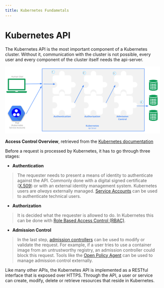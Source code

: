 ```yaml
---
title: Kubernetes Fundametals
---
```


# Kubernetes API

The Kubernetes API is the most important component of a Kubernetes cluster. Without it, communication with the cluster is not possible, every user and every component of the cluster itself needs the api-server.

![4_4-01](images/4_4-01.png)

**Access Control Overview**, retrieved from the [Kubernetes documentation  
](https://kubernetes.io/docs/concepts/security/controlling-access/)  

Before a request is processed by Kubernetes, it has to go through three stages:

-   **Authentication**  
> The requester needs to present a means of identity to authenticate against the API. Commonly done with a digital signed certificate ([X.509](https://en.wikipedia.org/wiki/X.509)) or with an external identity management system. Kubernetes users are _always_ externally managed. [Service Accounts](https://kubernetes.io/docs/reference/access-authn-authz/service-accounts-admin/) can be used to authenticate technical users.
-   **Authorization**  
> It is decided what the requester is allowed to do. In Kubernetes this can be done with [Role Based Access Control (RBAC)](https://kubernetes.io/docs/reference/access-authn-authz/rbac/).
-   **Admission Control**  
> In the last step, [admission controllers](https://kubernetes.io/docs/reference/access-authn-authz/admission-controllers/) can be used to modify or validate the request. For example, if a user tries to use a container image from an untrustworthy registry, an admission controller could block this request. Tools like the [Open Policy Agent](https://www.openpolicyagent.org/) can be used to manage admission control externally.

Like many other APIs, the Kubernetes API is implemented as a RESTful interface that is exposed over HTTPS. Through the API, a user or service can create, modify, delete or retrieve resources that reside in Kubernetes.